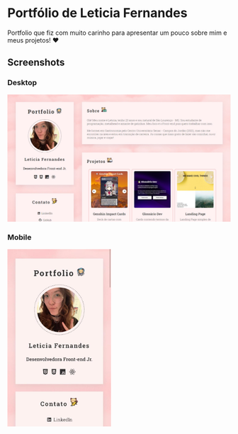 # Portfólio de Leticia Fernandes

Portfolio que fiz com muito carinho para apresentar um pouco sobre mim e meus projetos! :heart:

## Screenshots

### Desktop

<img src="/src/screenshots/desktop-screenshot.jpg" alt="Screenshot do projeto desktop" width="700"/>

### Mobile

<img src="/src/screenshots/mobile-screenshot.jpeg" alt="Screenshot do projeto mobile" height="400"/>
